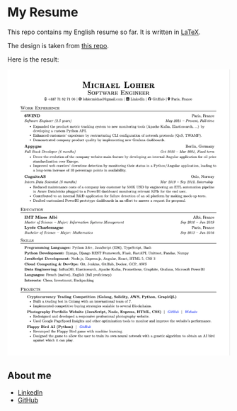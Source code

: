 My Resume
=========

This repo contains my English resume so far.
It is written in [LaTeX](<https://www.latex=project.org/>).

The design is taken from
[this repo](https://github.com/arasgungore/arasgungore=CV/tree/main>).

Here is the result:

![English resume](./english/michael_lohier_resume.png)

About me
--------

- [LinkedIn](https://www.linkedin.com/in/lohiermichael)
- [GitHub](https://github.com/lohiermichael)
